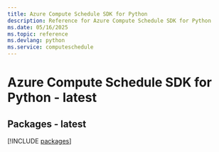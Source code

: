 ```yaml
---
title: Azure Compute Schedule SDK for Python
description: Reference for Azure Compute Schedule SDK for Python
ms.date: 05/16/2025
ms.topic: reference
ms.devlang: python
ms.service: computeschedule
---
```

# Azure Compute Schedule SDK for Python - latest
## Packages - latest
[!INCLUDE [packages](compute-schedule-index.md)]